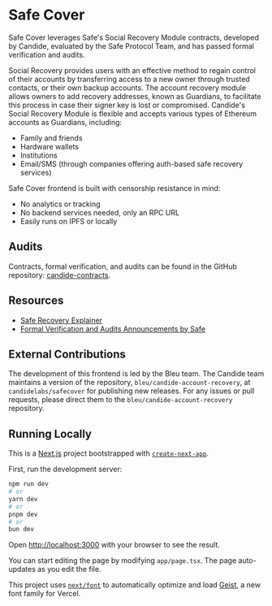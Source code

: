 # Safe Cover

Safe Cover leverages Safe's Social Recovery Module contracts, developed by Candide, evaluated by the Safe Protocol Team, and has passed formal verification and audits.

Social Recovery provides users with an effective method to regain control of their accounts by transferring access to a new owner through trusted contacts, or their own backup accounts. The account recovery module allows owners to add recovery addresses, known as Guardians, to facilitate this process in case their signer key is lost or compromised. Candide's Social Recovery Module is flexible and accepts various types of Ethereum accounts as Guardians, including:

- Family and friends
- Hardware wallets
- Institutions
- Email/SMS (through companies offering auth-based safe recovery services)

Safe Cover frontend is built with censorship resistance in mind:

- No analytics or tracking
- No backend services needed, only an RPC URL
- Easily runs on IPFS or locally

## Audits

Contracts, formal verification, and audits can be found in the GitHub repository: [candide-contracts](https://github.com/candidelabs/candide-contracts).

## Resources

- [Safe Recovery Explainer](https://docs.candide.dev/blog/making-accounts-recoverable/)
- [Formal Verification and Audits Announcements by Safe](https://safe.global/blog/introducing-candides-social-recovery)

## External Contributions

The development of this frontend is led by the Bleu team. The Candide team maintains a version of the repository, `bleu/candide-account-recovery`, at `candidelabs/safecover` for publishing new releases. For any issues or pull requests, please direct them to the `bleu/candide-account-recovery` repository.

## Running Locally

This is a [Next.js](https://nextjs.org) project bootstrapped with [`create-next-app`](https://nextjs.org/docs/app/api-reference/cli/create-next-app).


First, run the development server:

```bash
npm run dev
# or
yarn dev
# or
pnpm dev
# or
bun dev
```

Open [http://localhost:3000](http://localhost:3000) with your browser to see the result.

You can start editing the page by modifying `app/page.tsx`. The page auto-updates as you edit the file.

This project uses [`next/font`](https://nextjs.org/docs/app/building-your-application/optimizing/fonts) to automatically optimize and load [Geist](https://vercel.com/font), a new font family for Vercel.
